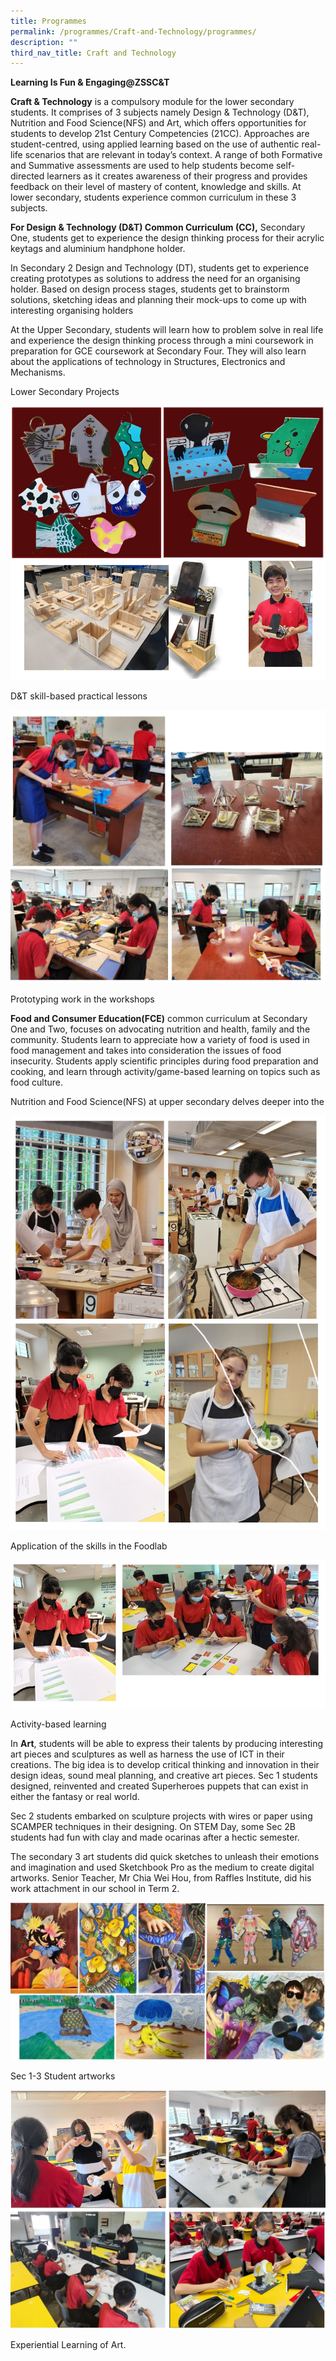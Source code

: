 ```yaml
---
title: Programmes
permalink: /programmes/Craft-and-Technology/programmes/
description: ""
third_nav_title: Craft and Technology
---
```

**Learning Is Fun & Engaging@ZSSC&T**

**Craft & Technology** is a compulsory module for the lower secondary students. It comprises of 3 subjects namely Design & Technology (D&T), Nutrition and Food Science(NFS) and Art, which offers opportunities for students to develop 21st Century Competencies (21CC). Approaches are student-centred, using applied learning based on the use of authentic real-life scenarios that are relevant in today’s context. A range of both Formative and Summative assessments are used to help students become self-directed learners as it creates awareness of their progress and provides feedback on their level of mastery of content, knowledge and skills. At lower secondary, students experience common curriculum in these 3 subjects.

**For Design & Technology (D&T) Common Curriculum (CC),** Secondary One, students get to experience the design thinking process for their acrylic keytags and aluminium handphone holder.

In Secondary 2 Design and Technology (DT), students get to experience creating prototypes as solutions to address the need for an organising holder. Based on design process stages, students get to brainstorm solutions, sketching ideas and planning their mock-ups to come up with interesting organising holders

At the Upper Secondary, students will learn how to problem solve in real life and experience the design thinking process through a mini coursework in preparation for GCE coursework at Secondary Four. They will also learn about the applications of technology in Structures, Electronics and Mechanisms.

Lower Secondary Projects

![](/images/Programmes/Craft%20&%20Technology/C1.jpg)

D&T skill-based practical lessons

![](/images/Programmes/Craft%20&%20Technology/C2.jpg)

Prototyping work in the workshops

**Food and Consumer Education(FCE)** common curriculum at Secondary One and Two, focuses on advocating nutrition and health, family and the community. Students learn to appreciate how a variety of food is used in food management and takes into consideration the issues of food insecurity. Students apply scientific principles during food preparation and cooking, and learn through activity/game-based learning on topics such as food culture.

Nutrition and Food Science(NFS) at upper secondary delves deeper into the

![](/images/Programmes/Craft%20&%20Technology/C3.jpg)

Application of the skills in the Foodlab

![](/images/Programmes/Craft%20&%20Technology/C4.jpg)

Activity-based learning

In **Art**, students will be able to express their talents by producing interesting art pieces and sculptures as well as harness the use of ICT in their creations. The big idea is to develop critical thinking and innovation in their design ideas, sound meal planning, and creative art pieces. Sec 1 students designed, reinvented and created Superheroes puppets that can exist in either the fantasy or real world.

Sec 2 students embarked on sculpture projects with wires or paper using SCAMPER techniques in their designing. On STEM Day, some Sec 2B students had fun with clay and made ocarinas after a hectic semester.

The secondary 3 art students did quick sketches to unleash their emotions and imagination and used Sketchbook Pro as the medium to create digital artworks. Senior Teacher, Mr Chia Wei Hou, from Raffles Institute, did his work attachment in our school in Term 2.

![](/images/Programmes/Craft%20&%20Technology/C5.jpg)

Sec 1-3 Student artworks

![](/images/Programmes/Craft%20&%20Technology/C6.jpg)

Experiential Learning of Art.


